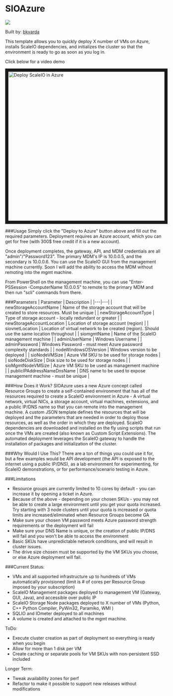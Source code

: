 # SIOAzure

<a href="https://portal.azure.com/#create/Microsoft.Template/uri/https%3A%2F%2Fraw.githubusercontent.com%2Fbkvarda%2Fsioazure%2Fmaster%2Fsioazure%2FTemplates%2FDeploymentTemplate.json" target="_blank">
    <img src="http://azuredeploy.net/deploybutton.png"/>
</a>

Built by: [bkvarda](https://github.com/bkvarda)

This template allows you to quickly deploy X number of VMs on Azure, installs ScaleIO dependencies, and initializes the cluster so that the environment is ready to go as soon as you log in. 

Click below for a video demo

<a href="http://www.youtube.com/watch?feature=player_embedded&v=2WzeKM_tcIw
" target="_blank"><img src="http://img.youtube.com/vi/2WzeKM_tcIw/0.jpg" 
alt="Deploy ScaleIO in Azure" width="640" height="480" border="10" /></a>

###Usage
Simply click the "Deploy to Azure" button above and fill out the required parameters. Deployment requires an Azure account, which you can get for free (with 300$ free credit if it is a new account). 

Once deployment completes, the gateway, API, and MDM credentials are all "admin"/"Password123". The primary MDM's IP is 10.0.0.5, and the secondary is 10.0.0.6. You can use the ScaleIO GUI from the management machine currently. Soon I will add the ability to access the MDM without remoting into the mgmt machine.

From PowerShell on the management machine, you can use "Enter-PSSession -ComputerName 10.0.0.5" to remote to the primary MDM and then run "scli" commands from there.

###Parameters
|  Parameter | Description  |
|---|---|
| newStorageAccountName | Name of the storage account that will be created to store resources. Must be unique |
| newStorageAccountType  | Type of storage account - locally redundant or greater |
| newStorageAccountLocation  | Location of storage account (region)  |
| siovnetLocation  | Location of virtual network to be created (region). Should use the same location throughout  |
| siomgmtName  | Name of the ScaleIO management machine  |
| adminUserName  | Windows Username  |
| adminPassword  | Windows Password - must meet Azure password complexity standards  |
| nodeWindowsOSVersion  | Windows version to be deployed |
| sioNodeVMSize  | Azure VM SKU to be used for storage nodes  |
| sioNodeDiskSize  | Disk size to be used for storage nodes  |
| sioMgmtNodeVMSize  | Azure VM SKU to be used as management machine  |
| publicIPAddressNameDnsName  | DNS name to be used to expose management machine - must be unique  |


###How Does it Work?
SIOAzure uses a new Azure concept called Resource Groups to create a self-contained environment that has all of the resources required to create a ScaleIO environment in Azure - A virtual network, virtual NICs, a storage account, virtual machines, extensions, and a public IP/DNS name so that you can remote into the management machine. A custom JSON template defines the resources that will be deployed and the parameters that are needed in order to deploy those resources, as well as the order in which they are deployed. ScaleIO dependencies are downloaded and installed on the fly using scripts that run once the VMs are created (also known as Custom Script Extensions). The automated deployment leverages the ScaleIO gateway to handle the installation of packages and initialization of the cluster.

###Why Would I Use This?
There are a ton of things you could use it for, but a few examples would be API development (the API is exposed to the internet using a public IP/DNS), as a lab environment for experimenting, for ScaleIO demonstrations, or for performance/scenario testing in Azure.

###Limitations 
- Resource groups are currently limited to 10 cores by default - you can increase it by opening a ticket in Azure. 
- Because of the above - depending on your chosen SKUs - you may not be able to create a large environment until you get your quota increased. Try starting with 3 node clusters until your quota is increased or quota limits are increased/eliminated when Resource Groups become GA
- Make sure your chosen VM password meets Azure password strength requirements or the deployment will fail
- Make sure your DNS Name is unique, or the creation of public IP/DNS will fail and you won't be able to access the environment
- Basic SKUs have unpredictable network conditions, and will result in cluster issues.
- The drive size chosen must be supported by the VM SKUs you choose, or else Azure deployment will fail.  


###Current Status: 
- VMs and all supported infrastructure up to hundreds of VMs automatically provisioned (limit is # of cores per Resource Group imposed by your subscription)
- ScaleIO Management packages deployed to management VM (Gateway, GUI, Java), and accessible over public IP
- ScaleIO Storage Node packages deployed to X number of VMs (Python, C++ Python Compiler, PyWin32, Paramiko, WMI )
- SQLIO and IOmeter deployed to all machines
- A volume is created and attached to the mgmt machine.   

ToDo:
- Execute cluster creation as part of deployment so everything is ready when you begin
- Allow for more than 1 disk per VM
- Create caching or separate pools for VM SKUs with non-persistent SSD included


Longer Term:
- Tweak availability zones for perf 
- Refactor to make it possible to support new releases without modifications



